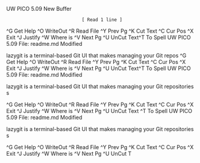   UW PICO 5.09                           New Buffer





















                                [ Read 1 line ]
^G Get Help  ^O WriteOut  ^R Read File ^Y Prev Pg   ^K Cut Text  ^C Cur Pos
^X Exit      ^J Justify   ^W Where is  ^V Next Pg   ^U UnCut Text^T To Spell
  UW PICO 5.09                    File: readme.md                     Modified

lazygit is a terminal-based Git UI that makes managing your Git repos
^G Get Help  ^O WriteOut  ^R Read File ^Y Prev Pg   ^K Cut Text  ^C Cur Pos
^X Exit      ^J Justify   ^W Where is  ^V Next Pg   ^U UnCut Text^T To Spell
  UW PICO 5.09                                                File: readme.md                                                Modified

lazygit is a terminal-based Git UI that makes managing your Git repositories s

^G Get Help           ^O WriteOut           ^R Read File          ^Y Prev Pg            ^K Cut Text           ^C Cur Pos
^X Exit               ^J Justify            ^W Where is           ^V Next Pg            ^U UnCut Text         ^T To Spell
  UW PICO 5.09                                                     File: readme.md                                                     Modified

lazygit is a terminal-based Git UI that makes managing your Git repositories s

^G Get Help             ^O WriteOut             ^R Read File            ^Y Prev Pg              ^K Cut Text             ^C Cur Pos
^X Exit                 ^J Justify              ^W Where is             ^V Next Pg              ^U UnCut T
